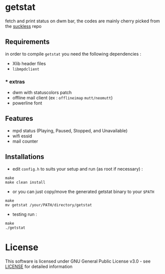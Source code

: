 # getstat

fetch and print status on dwm bar, the codes are mainly cherry picked from the [suckless](https://dwm.suckless.org/dwmstatus/) repo

## Requirements
in order to compile `getstat` you need the following dependencies :
- Xlib header files  
- `libmpdclient`

### * extras
- dwm with statuscolors patch
- offline mail client (ex : `offlineimap` `mutt/neomutt`)
- powerline font

## Features
- mpd status (Playing, Paused, Stopped, and Unavailable)
- wifi essid
- mail counter

## Installations
- edit `config.h` to suits your setup and run (as root if necessary) :
```
make
make clean install     
```

- or you can just copy/move the generated getstat binary to your `$PATH`
```
make
mv getstat /your/PATH/directory/getstat
```

- testing run :
```
make
./getstat
```

# License
This software is licensed under GNU General Public License v3.0 - see [LICENSE](LICENSE) for detailed information
